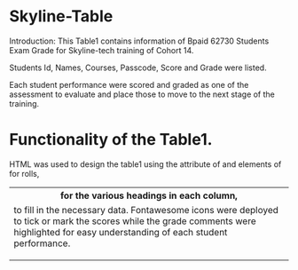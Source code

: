 # Skyline-Table

Introduction:
This Table1 contains information of Bpaid 62730 Students Exam Grade for Skyline-tech training of Cohort 14.

Students Id, Names, Courses, Passcode, Score and Grade were listed.

Each student performance were scored and graded as one of the assessment to evaluate and place those to move to the next stage of the training.

# Functionality of the Table1.

HTML was used to design the table1 using the attribute of <table> and elements of <th> for the various headings in each column, <tr> for rolls, <td> to fill in the necessary data.
Fontawesome icons were deployed to tick or mark the scores while the grade comments were highlighted for easy understanding of each student performance.